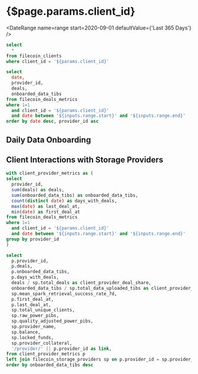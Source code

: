 # {$page.params.client_id}

<DateRange
  name=range
  start=2020-09-01
  defaultValue={'Last 365 Days'}
/>

```sql filtered_client
select
  *
from filecoin_clients
where client_id = '${params.client_id}'
```

<Grid cols=3>

<BigValue
  data={filtered_client}
  value=client_name
  title="Name"
/>

<BigValue
  data={filtered_client}
  value=total_active_deals
  title="Active Deals"
/>

<BigValue
  data={filtered_client}
  value=total_active_data_uploaded_tibs
  title="Active Data (TiBs)"
/>

<BigValue
  data={filtered_client}
  value=first_deal_at
  title="First Deal"
/>

<BigValue
  data={filtered_client}
  value=last_deal_at
  title="Last Deal"
/>


<BigValue
  data={filtered_client}
  value=total_active_unique_providers
  title="Active Providers"
/>

<BigValue
  data={filtered_client}
  value=region
  title="Region"
/>

<BigValue
  data={filtered_client}
  value=current_datacap_tibs
  title="Current Datacap (TiBs)"
/>

<BigValue
  data={filtered_client}
  value=allocator_id
/>


</Grid>

```sql filtered_client_metrics
select
  date,
  provider_id,
  deals,
  onboarded_data_tibs
from filecoin_deals_metrics
where 1=1
  and client_id = '${params.client_id}'
  and date between '${inputs.range.start}' and '${inputs.range.end}'
order by date desc, provider_id asc
```

## Daily Data Onboarding

<BarChart
  data={filtered_client_metrics}
  y=onboarded_data_tibs
  series=provider_id
  title="Onboarded Data (TiBs)"
/>

<!-- <CalendarHeatmap
  data={filtered_client_metrics}
  date=date
  value=onboarded_data_tibs
  title="Onboarding Data (TiBs)"
/> -->


## Client Interactions with Storage Providers

```sql filtered_client_providers
with client_provider_metrics as (
select
  provider_id,
  sum(deals) as deals,
  sum(onboarded_data_tibs) as onboarded_data_tibs,
  count(distinct date) as days_with_deals,
  max(date) as last_deal_at,
  min(date) as first_deal_at
from filecoin_deals_metrics
where 1=1
  and client_id = '${params.client_id}'
  and date between '${inputs.range.start}' and '${inputs.range.end}'
group by provider_id
)

select
  p.provider_id,
  p.deals,
  p.onboarded_data_tibs,
  p.days_with_deals,
  deals / sp.total_deals as client_provider_deal_share,
  onboarded_data_tibs / sp.total_data_uploaded_tibs as client_provider_data_share,
  sp.mean_spark_retrieval_success_rate_7d,
  p.first_deal_at,
  p.last_deal_at,
  sp.total_unique_clients,
  sp.raw_power_pibs,
  sp.quality_adjusted_power_pibs,
  sp.provider_name,
  sp.balance,
  sp.locked_funds,
  sp.provider_collateral,
  '/provider/' || p.provider_id as link,
from client_provider_metrics p
left join filecoin_storage_providers sp on p.provider_id = sp.provider_id
order by onboarded_data_tibs desc
```

<DataTable
  data={filtered_client_providers}
  emptySet=pass
  emptyMessage="No Providers"
  rowShading=true
  rowLines=false
  downloadable=true
  link=link
/>
